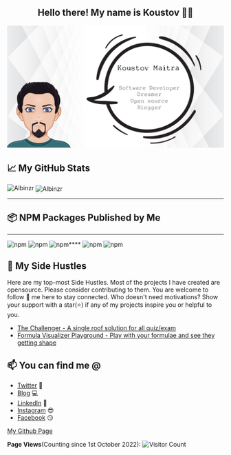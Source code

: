 <h2 align="center">Hello there! My name is Koustov 👋🤓</h2>

<p align=center>
<img src="./images/profile.png" alt="profile" />
</p>

## 📈 My GitHub Stats

<p><img align="left" src="https://github-readme-stats.vercel.app/api/top-langs?username=koustov&show_icons=true&locale=en&layout=compact&theme=radical" alt="Albinzr" /></p>

<p>&nbsp;<img align="center" src="https://github-readme-stats.vercel.app/api?username=koustov&show_icons=true&locale=en&theme=tokyonight" alt="Albinzr" width="410" /></p>

<hr>


## 📦 NPM Packages Published by Me
****
![npm](https://img.shields.io/npm/dt/react-form-planner?label=react-form-planner&style=plastic)
![npm](https://img.shields.io/npm/dt/react-ui-css-builder?label=react-ui-css-builder&style=plastic)
![npm](https://img.shields.io/npm/dt/react-form-viewer?label=react-form-viewer&style=plastic)****
![npm](https://img.shields.io/npm/dt/array-initializer?label=array-initializer&style=plastic)
![npm](https://img.shields.io/npm/dt/js-formula-parser?label=js-formula-parser&style=plastic)




## 🚀 My Side Hustles

Here are my top-most Side Hustles. Most of the projects I have created are opensource. Please consider contributing to them. You are welcome to follow 🤝 me here to stay connected. Who doesn't need motivations? Show your support with a star(⭐) if any of my projects inspire you or helpful to you.

<!-- MY-SHOWOFF-PROJECTS:START -->

- [The Challenger - A single roof solution for all quiz/exam](https://github.com/The-Challenger)
- [Formula Visualizer Playground - Play with your formulae and see they getting shape](https://github.com/koustov/formula-visualizer-playground)
  
## 📫 You can find me @

<!-- YOU-CAN-FIND-ME:START -->

- [Twitter](https://twitter.com/kosutov) 🐤
- [Blog](https://blog.greenroots.info/) 💻
- [LinkedIn](https://www.linkedin.com/in/koustov-maitra-01836617/) 💼
- [Instagram](https://www.instagram.com/koustov.maitra/) 😎
- [Facebook](https://www.facebook.com/kmaitra) 😏

<!-- YOU-CAN-FIND-ME:END -->

[My Github Page](https://koustov.github.io/koustov)

**Page Views**(Counting since 1st October 2022): ![Visitor Count](https://profile-counter.glitch.me/kosutov/count.svg)
